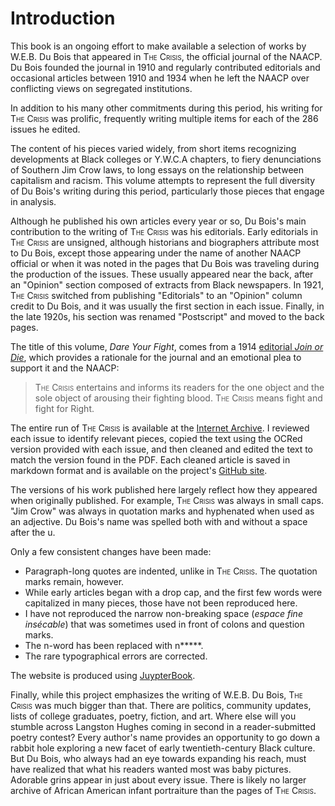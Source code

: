 # Introduction

This book is an ongoing effort to make available a selection of works by W.E.B. Du Bois that appeared in <span style="font-variant:small-caps;">The Crisis</span>, the official journal of the NAACP. Du Bois founded the journal in 1910 and regularly contributed editorials and occasional articles between 1910 and 1934 when he left the NAACP over conflicting views on segregated institutions.

In addition to his many other commitments during this period, his writing for <span style="font-variant:small-caps;">The Crisis</span> was prolific, frequently writing multiple items for each of the 286 issues he edited.

The content of his pieces varied widely, from short items recognizing developments at Black colleges or Y.W.C.A chapters, to fiery denunciations of Southern Jim Crow laws, to long essays on the relationship between capitalism and racism.  This volume attempts to represent the full diversity of Du Bois's writing during this period, particularly those pieces that engage in analysis.

Although he published his own articles every year or so, Du Bois's main contribution to the writing of <span style="font-variant:small-caps;">The Crisis</span> was his editorials. Early editorials in <span style="font-variant:small-caps;">The Crisis</span> are unsigned, although historians and biographers attribute most to Du Bois, except those appearing under the name of another NAACP official or when it was noted in the pages that Du Bois was traveling during the production of the issues. These usually appeared near the back, after an "Opinion" section composed of extracts from Black newspapers. In 1921, <span style="font-variant:small-caps;">The Crisis</span> switched from publishing "Editorials" to an "Opinion" column credit to Du Bois, and it was usually the first section in each issue. Finally, in the late 1920s, his section was renamed "Postscript" and moved to the back pages.


The title of this volume, *Dare Your Fight*, comes from a 1914 [editorial *Join or Die*](Volumes/07/03/fightordie.md), which provides a rationale for the journal and an emotional plea to support it and the NAACP:

> <span style="font-variant:small-caps;">The Crisis</span> entertains and informs its readers for the one object and the sole object of arousing their fighting blood. <span style="font-variant:small-caps;">The Crisis</span> means fight and fight for Right.

The entire run of <span style="font-variant:small-caps;">The Crisis</span> is available at the [Internet Archive](https://archive.org/details/pub_crisis). I reviewed each issue to identify relevant pieces, copied the text using the OCRed version provided with each issue, and then cleaned and edited the text to match the version found in the PDF. Each cleaned article is saved in markdown format and is available on the project's [GitHub site](http://github.com/nealcaren/fightordie/).

The versions of his work published here largely reflect how they appeared when originally published. For example, <span style="font-variant:small-caps;">The Crisis</span>  was always in small caps. "Jim Crow" was always in quotation marks and hyphenated when used as an adjective. Du Bois's name was spelled both with and without a space after the u.

 Only a few consistent changes have been made:
* Paragraph-long quotes are indented, unlike in <span style="font-variant:small-caps;">The Crisis</span>. The quotation marks remain, however.
* While early articles began with a drop cap, and the first few words were capitalized in many pieces, those have not been reproduced here.
* I have not reproduced the narrow non-breaking space (*espace fine insécable*) that was sometimes used in front of colons and question marks.
* The n-word has been replaced with n*****.
* The rare typographical errors are corrected.


The website is produced using [JuypterBook](https://jupyterbook.org/intro.html).

Finally, while this project emphasizes the writing of W.E.B. Du Bois, <span style="font-variant:small-caps;">The Crisis</span> was much bigger than that. There are politics, community updates, lists of college graduates, poetry, fiction, and art. Where else will you stumble across Langston Hughes coming in second in a reader-submitted poetry contest? Every author's name provides an opportunity to go down a rabbit hole exploring a new facet of early twentieth-century Black culture. But Du Bois, who always had an eye towards expanding his reach, must have realized that what his readers wanted most was baby pictures. Adorable grins appear in just about every issue. There is likely no larger archive of African American infant portraiture than the pages of <span style="font-variant:small-caps;">The Crisis</span>.
